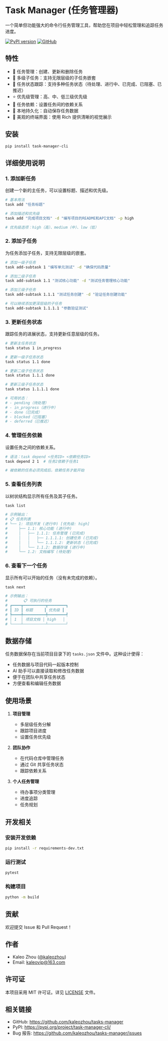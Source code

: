 # Task Manager (任务管理器)

一个简单但功能强大的命令行任务管理工具，帮助您在项目中轻松管理和追踪任务进度。

[![PyPI version](https://badge.fury.io/py/task-manager-cli.svg)](https://badge.fury.io/py/task-manager-cli)
[![GitHub](https://img.shields.io/github/license/kaleozhou/tasks-manager)](https://github.com/kaleozhou/tasks-manager)

## 特性

- 📝 任务管理：创建、更新和删除任务
- 🌲 多级子任务：支持无限层级的子任务嵌套
- 🔄 任务状态跟踪：支持多种任务状态（待处理、进行中、已完成、已阻塞、已推迟）
- ⭐ 优先级管理：高、中、低三级优先级
- 🔗 任务依赖：设置任务间的依赖关系
- 💾 本地持久化：自动保存任务数据
- 🎨 美观的终端界面：使用 Rich 提供清晰的视觉展示

## 安装

```bash
pip install task-manager-cli
```

## 详细使用说明

### 1. 添加新任务

创建一个新的主任务，可以设置标题、描述和优先级。

```bash
# 基本用法
task add "任务标题"

# 添加描述和优先级
task add "完成项目文档" -d "编写项目的README和API文档" -p high

# 优先级选项：high（高）、medium（中）、low（低）
```

### 2. 添加子任务

为任务添加子任务，支持无限层级的嵌套。

```bash
# 添加一级子任务
task add-subtask 1 "编写单元测试" -d "确保代码质量"

# 添加二级子任务
task add-subtask 1.1 "测试核心功能" -d "测试任务管理核心功能"

# 添加三级子任务
task add-subtask 1.1.1 "测试任务创建" -d "验证任务创建功能"

# 可以继续添加更深层级的子任务
task add-subtask 1.1.1.1 "参数验证测试"
```

### 3. 更新任务状态

跟踪任务的进展状态，支持更新任意层级的任务。

```bash
# 更新主任务状态
task status 1 in_progress

# 更新一级子任务状态
task status 1.1 done

# 更新二级子任务状态
task status 1.1.1 done

# 更新三级子任务状态
task status 1.1.1.1 done

# 可用状态：
# - pending（待处理）
# - in_progress（进行中）
# - done（已完成）
# - blocked（已阻塞）
# - deferred（已推迟）
```

### 4. 管理任务依赖

设置任务之间的依赖关系。

```bash
# 语法：task depend <任务ID> <依赖任务ID>
task depend 2 1  # 任务2依赖于任务1

# 被依赖的任务必须完成后，依赖任务才能开始
```

### 5. 查看任务列表

以树状结构显示所有任务及其子任务。

```bash
task list

# 示例输出：
# 📋 任务列表
# └── 1: 项目开发 (进行中) [优先级: high]
#     ├── 1.1: 核心功能 (进行中)
#     │   ├── 1.1.1: 任务管理 (已完成)
#     │   │   ├── 1.1.1.1: 创建任务 (已完成)
#     │   │   └── 1.1.1.2: 更新状态 (已完成)
#     │   └── 1.1.2: 数据存储 (进行中)
#     └── 1.2: 文档编写 (待处理)
```

### 6. 查看下一个任务

显示所有可以开始的任务（没有未完成的依赖）。

```bash
task next

# 示例输出：
#       📋 可执行的任务       
# ┏━━━━┳━━━━━━━━━━┳━━━━━━━━┓
# ┃ ID ┃ 标题     ┃ 优先级 ┃
# ┡━━━━╇━━━━━━━━━━╇━━━━━━━━┩
# │ 1  │ 项目文档 │ high   │
# └────┴──────────┴────────┘
```

## 数据存储

任务数据保存在当前项目目录下的 `tasks.json` 文件中。这种设计使得：
- 任务数据与项目代码一起版本控制
- AI 助手可以直接读取和修改任务数据
- 便于在团队中共享任务状态
- 方便查看和编辑任务数据

## 使用场景

1. **项目管理**
   - 多层级任务分解
   - 跟踪项目进度
   - 设置任务优先级

2. **团队协作**
   - 在代码仓库中管理任务
   - 通过 Git 共享任务状态
   - 跟踪依赖关系

3. **个人任务管理**
   - 待办事项分类管理
   - 进度追踪
   - 任务规划

## 开发相关

### 安装开发依赖

```bash
pip install -r requirements-dev.txt
```

### 运行测试

```bash
pytest
```

### 构建项目

```bash
python -m build
```

## 贡献

欢迎提交 Issue 和 Pull Request！

## 作者

- Kaleo Zhou ([@kaleozhou](https://github.com/kaleozhou))
- Email: kaleovip@163.com

## 许可证

本项目采用 MIT 许可证。详见 [LICENSE](LICENSE) 文件。

## 相关链接

- GitHub: https://github.com/kaleozhou/tasks-manager
- PyPI: https://pypi.org/project/task-manager-cli/
- Bug 报告: https://github.com/kaleozhou/tasks-manager/issues 